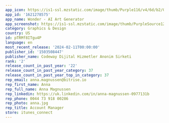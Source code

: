 ```yaml
---
app_icon: https://is1-ssl.mzstatic.com/image/thumb/Purple116/v4/6d/b2/0d/6db20d6e-e8a9-90b3-2107-8daad41bd858/AppIcon-0-0-1x_U007emarketing-0-10-0-85-220.png/1024x1024bb.png
app_id: '1621278575'
app_name: Wonder - AI Art Generator
app_screenshot: https://is1-ssl.mzstatic.com/image/thumb/PurpleSource126/v4/31/8c/54/318c5468-fa68-bdce-9713-a3d81b563225/3a69d74b-9175-454a-90fb-f5e91373f7f3_6.5_cover.jpg/1242x2688bb.png
category: Graphics & Design
country: US
id: pTRMf8ITgu4P
language: en
most_recent_release: '2024-02-11T00:00:00'
publisher_id: '1503508447'
publisher_name: Codeway Dijital Hizmetler Anonim Sirketi
rank: '2'
release_count_in_past_year: '22'
release_count_in_past_year_category: 37
release_count_in_past_year_top_in_category: 37
rep_email: anna.magnussen@bitrise.io
rep_first_name: Anna
rep_full_name: Anna Magnussen
rep_linkedin: https://uk.linkedin.com/in/anna-magnussen-0977131b
rep_phone: 0044 73 918 00286
rep_photo: anna.jpg
rep_title: Account Manager
store: itunes_connect
---
```

